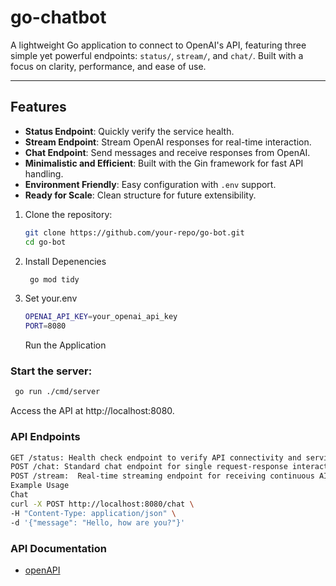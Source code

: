 # go-chatbot

A lightweight Go application to connect to OpenAI's API, featuring three simple yet powerful endpoints: `status/`, `stream/`, and `chat/`. Built with a focus on clarity, performance, and ease of use.

---

## Features

- **Status Endpoint**: Quickly verify the service health.
- **Stream Endpoint**: Stream OpenAI responses for real-time interaction.
- **Chat Endpoint**: Send messages and receive responses from OpenAI.
- **Minimalistic and Efficient**: Built with the Gin framework for fast API handling.
- **Environment Friendly**: Easy configuration with `.env` support.
- **Ready for Scale**: Clean structure for future extensibility.

1. Clone the repository:
   ```bash
   git clone https://github.com/your-repo/go-bot.git
   cd go-bot
   ```
2. Install Depenencies

   ```bash
    go mod tidy
   ```

3. Set your.env

   ```bash
   OPENAI_API_KEY=your_openai_api_key
   PORT=8080
   ```

   Run the Application

### Start the server:

```bash
 go run ./cmd/server
```

Access the API at http://localhost:8080.

### API Endpoints

```bash
GET /status: Health check endpoint to verify API connectivity and service status
POST /chat: Standard chat endpoint for single request-response interactions, returning complete responses
POST /stream:  Real-time streaming endpoint for receiving continuous AI responses
Example Usage
Chat
curl -X POST http://localhost:8080/chat \
-H "Content-Type: application/json" \
-d '{"message": "Hello, how are you?"}'
```

### API Documentation

- [openAPI](./openapi3_0.json)
